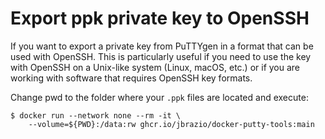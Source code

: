 # Export ppk private key to OpenSSH

If you want to export a private key from PuTTYgen in a format that can be used with OpenSSH. This
is particularly useful if you need to use the key with OpenSSH on a Unix-like system (Linux, macOS, 
etc.) or if you are working with software that requires OpenSSH key formats.

Change pwd to the folder where your `.ppk` files are located and execute:

```
$ docker run --network none --rm -it \
    --volume=${PWD}:/data:rw ghcr.io/jbrazio/docker-putty-tools:main
```
